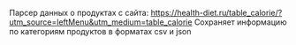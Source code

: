 Парсер данных о продуктах с сайта: https://health-diet.ru/table_calorie/?utm_source=leftMenu&utm_medium=table_calorie
Сохраняет информацию по категориям продуктов в форматах csv и json
